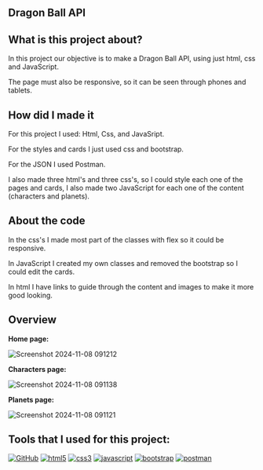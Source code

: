 **Dragon Ball API**
-

**What is this project about?**
-
In this project our objective is to make a Dragon Ball API, using just html, css and JavaScript. 

The page must also be responsive, so it can be seen through phones and tablets.


**How did I made it**
-
For this project I used: Html, Css, and JavaSript.

For the styles and cards I just used css and bootstrap.

For the JSON I used Postman.

I also made three html's and three css's, so I could style each one of the pages and cards, I also made two JavaScript for each one of the content (characters and planets).


**About the code**
-
In the css's I made most part of the classes with flex so it could be responsive.

In JavaScript I created my own classes and removed the bootstrap so I could edit the cards.

In html I have links to guide through the content and images to make it more good looking.

**Overview**
-
**Home page:**

![Screenshot 2024-11-08 091212](https://github.com/user-attachments/assets/b7190a06-d79b-473f-97be-e4ff3104c1f4)

**Characters page:**

![Screenshot 2024-11-08 091138](https://github.com/user-attachments/assets/5f0fdc1b-d77a-4212-9041-9fe9b9bd9d74)

**Planets page:**

![Screenshot 2024-11-08 091121](https://github.com/user-attachments/assets/ad30c693-e85a-4e6b-b643-dac067271353)


**Tools that I used for this project:**
-
<a href='https://github.com/shivamkapasia0' target="_blank"><img alt='GitHub' src='https://img.shields.io/badge/github-100000?style=for-the-badge&logo=GitHub&logoColor=white&labelColor=black&color=black'/></a>
<a href='https://github.com/shivamkapasia0' target="_blank"><img alt='html5' src='https://img.shields.io/badge/html5-100000?style=for-the-badge&logo=html5&logoColor=E70707&labelColor=FFFFFF&color=F47700'/></a>
<a href='https://github.com/shivamkapasia0' target="_blank"><img alt='css3' src='https://img.shields.io/badge/css3-100000?style=for-the-badge&logo=css3&logoColor=02A7FF&labelColor=FFFFFF&color=0038FF'/></a>
<a href='https://github.com/shivamkapasia0' target="_blank"><img alt='javascript' src='https://img.shields.io/badge/JAVASCRIPT-100000?style=for-the-badge&logo=javascript&logoColor=EAFF00&labelColor=000000&color=000000'/></a>
<a href='https://github.com/shivamkapasia0' target="_blank"><img alt='bootstrap' src='https://img.shields.io/badge/bootstrap-100000?style=for-the-badge&logo=bootstrap&logoColor=D900FF&labelColor=FFFDFD&color=D900FF'/></a>
<a href='https://github.com/shivamkapasia0' target="_blank"><img alt='postman' src='https://img.shields.io/badge/postman-100000?style=for-the-badge&logo=postman&logoColor=FFAA00&labelColor=FFFDFD&color=FFC000'/></a>






